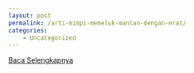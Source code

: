 ```yaml
---
layout: post
permalink: /arti-mimpi-memeluk-mantan-dengan-erat/
categories:
    - Uncategorized
---
```


[Baca Selengkapnya](/07)